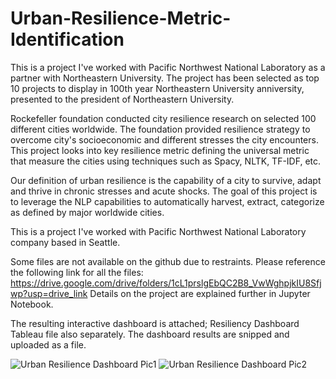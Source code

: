 # Urban-Resilience-Metric-Identification
This is a project I've worked with Pacific Northwest National Laboratory as a partner with Northeastern University. 
The project has been selected as top 10 projects to display in 100th year Northeastern University anniversity, presented to the president of Northeastern University.

Rockefeller foundation conducted city resilience research on selected 100 different cities worldwide. The foundation provided resilience strategy to overcome city's socioeconomic and different stresses the city encounters. This project looks into key resilience metric defining the universal metric that measure the cities using techniques such as Spacy, NLTK, TF-IDF, etc. 

Our definition of urban resilience is the capability of a city to survive, adapt and thrive in chronic stresses and acute shocks. The goal of this project is to leverage the NLP capabilities to automatically harvest, extract, categorize as defined by major worldwide cities.

This is a project I've worked with Pacific Northwest National Laboratory company based in Seattle.

Some files are not available on the github due to restraints. Please reference the following link for all the files: https://drive.google.com/drive/folders/1cL1prslgEbQC2B8_VwWghpjkIU8Sfjwp?usp=drive_link Details on the project are explained further in Jupyter Notebook.

The resulting interactive dashboard is attached; Resiliency Dashboard Tableau file also separately. The dashboard results are snipped and uploaded as a file.

![Urban Resilience Dashboard Pic1](https://github.com/Jeon-DataLab/PNNL-Project-Smart-City-Readiness-Metric-Dashboard-Part-1-/blob/main/Urban%20Resilience%20Part%201.png)
![Urban Resilience Dashboard Pic2](https://github.com/Jeon-DataLab/PNNL-Project-Smart-City-Readiness-Metric-Dashboard-Part-1-/blob/main/Urban%20Resilience%20Part%202.png)
